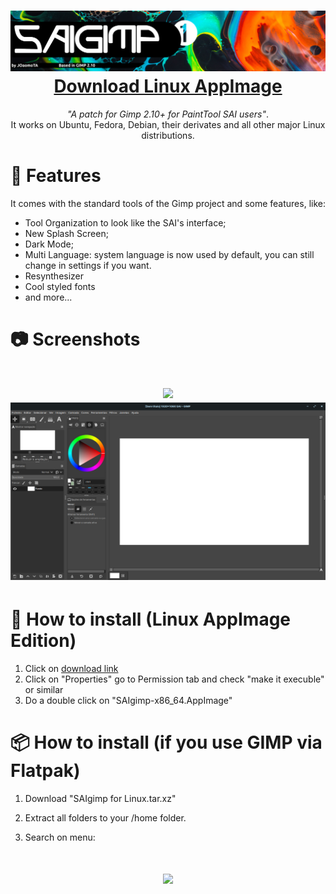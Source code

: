 

<h1 align="center">
  <img src="Images/banner.png" alt="GIMP">
  <br />
  <a href="https://github.com/JOaomoTAa17319/SAIgimp/releases/download/continuous/SAIgimp-x86_64.AppImage">Download Linux AppImage</a>
</h1>

<p align="center"><i>"A patch for Gimp 2.10+ for PaintTool SAI users"</i>.<br> It works on Ubuntu, Fedora, Debian, their derivates and all other major Linux
distributions.</p>

# 🌟 Features

It comes with the standard tools of the Gimp project and some features, like:

- Tool Organization to look like the SAI's interface;
- New Splash Screen;
- Dark Mode;
- Multi Language: system language is now used by default, you can still change in settings if you want.
- Resynthesizer
- Cool styled fonts
- and more...

# 📷 Screenshots
<h1 align="center">
<img src="Images/Captura de ecrã de 2022-01-04 16-56-37.png"/>
<br>
<img src="Images/4.png"/>
</h1>

# 🔷 How to install (Linux AppImage Edition)

1. Click on [download link](https://github.com/JOaomoTAa17319/SAIgimp/releases/download/continuous/SAIgimp-x86_64.AppImage)
2. Click on "Properties" go to Permission tab and check "make it execuble" or similar
3. Do a double click on "SAIgimp-x86_64.AppImage"

# 📦 How to install (if you use GIMP via Flatpak)

1. Download "SAIgimp for Linux.tar.xz"

2. Extract all folders to your /home folder.

3. Search on menu:

<h1 align="center">
<img src="Images/Captura de ecrã de 2022-01-04 16-56-07.png"/>
</h1>

